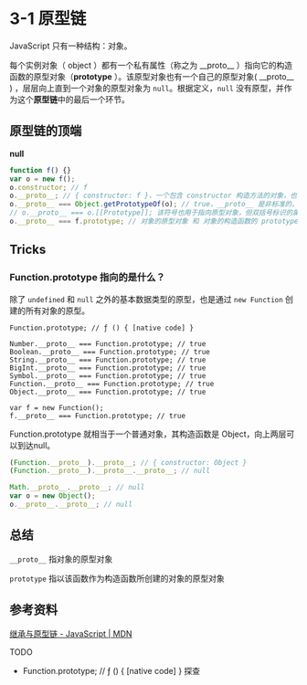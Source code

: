 # 3-1 原型链

JavaScript 只有一种结构：对象。

每个实例对象（ object ）都有一个私有属性（称之为 \_\_proto\_\_ ）指向它的构造函数的原型对象（**prototype** ）。该原型对象也有一个自己的原型对象( \_\_proto\_\_ ) ，层层向上直到一个对象的原型对象为 `null`。根据定义，`null` 没有原型，并作为这个**原型链**中的最后一个环节。

## 原型链的顶端

**null**

~~~javascript
function f() {}
var o = new f();
o.constructor; // f
o.__proto__; // { constructor: f }，一个包含 constructor 构造方法的对象，也就是对象 o 的原型对象
o.__proto__ === Object.getPrototypeOf(o); // true，__proto__ 是非标准的，es6 实现了 Object.getPrototypeOf 方法获取原型对象
// o.__proto__ === o.[[Prototype]]; 该符号也用于指向原型对象，但双括号标识的属性 JS 无法直接使用
o.__proto__ === f.prototype; // 对象的原型对象 和 对象的构造函数的 prototype 属性是等价的
~~~

## Tricks

### Function.prototype 指向的是什么？

除了 `undefined` 和 `null` 之外的基本数据类型的原型，也是通过 `new Function` 创建的所有对象的原型。

~~~
Function.prototype; // ƒ () { [native code] }

Number.__proto__ === Function.prototype; // true
Boolean.__proto__ === Function.prototype; // true
String.__proto__ === Function.prototype; // true
BigInt.__proto__ === Function.prototype; // true
Symbol.__proto__ === Function.prototype; // true
Function.__proto__ === Function.prototype; // true
Object.__proto__ === Function.prototype; // true

var f = new Function();
f.__proto__ === Function.prototype; // true
~~~

Function.prototype 就相当于一个普通对象，其构造函数是 Object，向上两层可以到达null。

~~~javascript
(Function.__proto__).__proto__; // { constructor: Object }
(Function.__proto__).__proto__.__proto__; // null

Math.__proto__.__proto__; // null
var o = new Object();
o.__proto__.__proto__; // null
~~~

## 总结

`__proto__` 指对象的原型对象

`prototype` 指以该函数作为构造函数所创建的对象的原型对象

## 参考资料

[继承与原型链 - JavaScript | MDN](https://developer.mozilla.org/zh-CN/docs/Web/JavaScript/Inheritance_and_the_prototype_chain)

TODO

* Function.prototype; // ƒ () { [native code] } 探查

